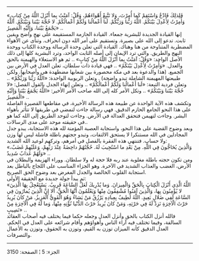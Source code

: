------------------------------------------------------------------------

«فَلِذلِكَ فَادْعُ وَاسْتَقِمْ كَما أُمِرْتَ، وَلا تَتَّبِعْ أَهْواءَهُمْ، وَقُلْ: آمَنْتُ بِما أَنْزَلَ اللَّهُ
مِنْ كِتابٍ. وَأُمِرْتُ لِأَعْدِلَ بَيْنَكُمُ. اللَّهُ رَبُّنا وَرَبُّكُمْ. لَنا أَعْمالُنا وَلَكُمْ أَعْمالُكُمْ.
لا حُجَّةَ بَيْنَنا وَبَيْنَكُمُ. اللَّهُ يَجْمَعُ بَيْنَنا، وَإِلَيْهِ الْمَصِيرُ» ..  
إنها القيادة الجديدة للبشرية جمعاء. القيادة الحازمة المستقيمة على نهج
واضح ويقين ثابت. تدعو إلى الله على بصيرة. وتستقيم على أمر الله دون
انحراف. وتنأى عن الأهواء المضطربة المتناوحة من هنا وهناك. القيادة التي
تعلن وحدة الرسالة ووحدة الكتاب ووحدة النهج والطريق. والتي ترد الإيمان
إلى أصله الثابت الواحد، وترد البشرية كلها إلى ذلك الأصل الواحد: «وَقُلْ:
آمَنْتُ بِما أَنْزَلَ اللَّهُ مِنْ كِتابٍ» .. ثم هو الاستعلاء والهيمنة بالحق والعدل.
«وَأُمِرْتُ لِأَعْدِلَ بَيْنَكُمُ» .. فهي قيادة ذات سلطان، تعلن العدل في الأرض بين
الجميع. (هذا والدعوة بعد في مكة محصورة بين شعابها مضطهدة هي وأصحابها.
ولكن طبيعتها المهيمنة الشاملة تبدو واضحة) . وتعلن الربوبية الواحدة:
«اللَّهُ رَبُّنا وَرَبُّكُمْ» .. وتعلن فردية التبعة: «لَنا أَعْمالُنا وَلَكُمْ أَعْمالُكُمْ» ..
وتعلن إنهاء الجدل بالقول الفصل: «لا حُجَّةَ بَيْنَنا وَبَيْنَكُمُ» .. وتكل الأمر كله
إلى الله صاحب الأمر الأخير: «اللَّهُ يَجْمَعُ بَيْنَنا وَإِلَيْهِ الْمَصِيرُ» ..  
وتكشف هذه الآية الواحدة عن طبيعة هذه الرسالة الأخيرة، في مقاطعها القصيرة
الفاصلة على هذا النحو الجامع الحازم الدقيق. فهي رسالة جاءت لتمضي في
طريقها لا تتأثر بأهواء البشر. وجاءت لتهيمن فتحقق العدالة في الأرض. وجاءت
لتوحد الطريق إلى الله كما هو في حقيقته موحد على مدى الرسالات..  
وبعد وضوح القضية على هذا النحو، واستجابة العصبة المؤمنة لله هذه
الاستجابة، يبدو جدل المجادلين في الله مستنكرا لا يستحق الالتفات، وتبدو
حجتهم باطلة فاشلة ليس لها وزن ولا حساب. فتنتهي هذه الفقرة بالفصل في
أمرهم، وتركهم لوعيد الله الشديد:  
«وَالَّذِينَ يُحَاجُّونَ فِي اللَّهِ. مِنْ بَعْدِ ما اسْتُجِيبَ لَهُ. حُجَّتُهُمْ داحِضَةٌ عِنْدَ رَبِّهِمْ،
وَعَلَيْهِمْ غَضَبٌ، وَلَهُمْ عَذابٌ شَدِيدٌ» ..  
ومن تكون حجته باطلة مغلوبة عند ربه فلا حجة له ولا سلطان. ووراء الهزيمة
والبطلان في الأرض، الغضب والعذاب الشديد في الآخرة. وهو الجزاء المناسب
على اللجاج بالباطل بعد استجابة القلوب الخالصة والجدل المغرض بعد وضوح
الحق الصريح.  
ثم يبدأ جولة جديدة مع الحقيقة الأولى:  
«اللَّهُ الَّذِي أَنْزَلَ الْكِتابَ بِالْحَقِّ وَالْمِيزانَ. وَما يُدْرِيكَ لَعَلَّ السَّاعَةَ قَرِيبٌ. يَسْتَعْجِلُ
بِهَا الَّذِينَ لا يُؤْمِنُونَ بِها، وَالَّذِينَ آمَنُوا مُشْفِقُونَ مِنْها وَيَعْلَمُونَ أَنَّهَا الْحَقُّ، أَلا
إِنَّ الَّذِينَ يُمارُونَ فِي السَّاعَةِ لَفِي ضَلالٍ بَعِيدٍ. اللَّهُ لَطِيفٌ بِعِبادِهِ يَرْزُقُ مَنْ يَشاءُ
وَهُوَ الْقَوِيُّ الْعَزِيزُ. مَنْ كانَ يُرِيدُ حَرْثَ الْآخِرَةِ نَزِدْ لَهُ فِي حَرْثِهِ، وَمَنْ كانَ يُرِيدُ
حَرْثَ الدُّنْيا نُؤْتِهِ مِنْها، وَما لَهُ فِي الْآخِرَةِ مِنْ نَصِيبٍ» ..  
فالله أنزل الكتاب بالحق وأنزل العدل وجعله حكما فيما يختلف فيه أصحاب
العقائد السالفة، وفيما تختلف فيه آراء الناس وأهواؤهم وأقام شرائعه على
العدل في الحكم. العدل الدقيق كأنه الميزان توزن به القيم، وتوزن به
الحقوق، وتوزن به الأعمال والتصرفات.

------------------------------------------------------------------------

الجزء: 5 ¦ الصفحة: 3150

